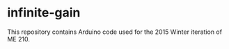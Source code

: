 # infinite-gain
This repository contains Arduino code used for the 2015 Winter iteration of ME 210. 

